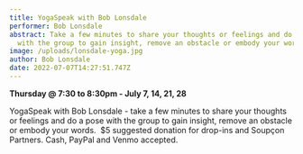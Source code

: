 ```yaml
---
title: YogaSpeak with Bob Lonsdale
performer: Bob Lonsdale
abstract: Take a few minutes to share your thoughts or feelings and do a pose
  with the group to gain insight, remove an obstacle or embody your words.
image: /uploads/lonsdale-yoga.jpg
author: Bob Lonsdale
date: 2022-07-07T14:27:51.747Z
---
```

**Thursday @ 7:30 to 8:30pm - July 7, 14, 21, 28**

YogaSpeak with Bob Lonsdale - take a few minutes to share your thoughts or feelings and do a pose with the group to gain insight, remove an obstacle or embody your words.  $5 suggested donation for drop-ins and Soupçon Partners. Cash, PayPal and Venmo accepted.